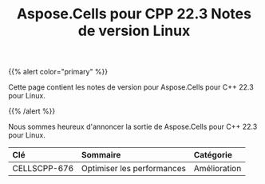 ﻿---
title: Aspose.Cells pour CPP 22.3 Notes de version Linux
type: docs
weight: 10
url: /fr/cpp/aspose-cells-for-cpp-22-3-release-notes-linux/
---
{{% alert color="primary" %}} 

Cette page contient les notes de version pour Aspose.Cells pour C++ 22.3 pour Linux.

{{% /alert %}} 

Nous sommes heureux d'annoncer la sortie de Aspose.Cells pour C++ 22.3 pour Linux.

|**Clé**|**Sommaire**|**Catégorie**|
|:- |:- |:- |
|CELLSCPP-676| Optimiser les performances|Amélioration|
